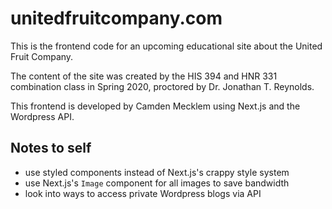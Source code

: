 # unitedfruitcompany.com

This is the frontend code for an upcoming educational site about the United Fruit Company.

The content of the site was created by the HIS 394 and HNR 331 combination class in Spring 2020, proctored by Dr. Jonathan T. Reynolds.

This frontend is developed by Camden Mecklem using Next.js and the Wordpress API.

## Notes to self

* use styled components instead of Next.js's crappy style system
* use Next.js's `Image` component for all images to save bandwidth
* look into ways to access private Wordpress blogs via API
